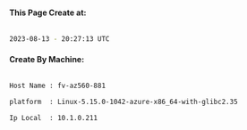 
   
#### This Page Create at:

```bash

2023-08-13 - 20:27:13 UTC

```

#### Create By Machine:

```bash

Host Name : fv-az560-881

platform  : Linux-5.15.0-1042-azure-x86_64-with-glibc2.35

Ip Local  : 10.1.0.211

```

